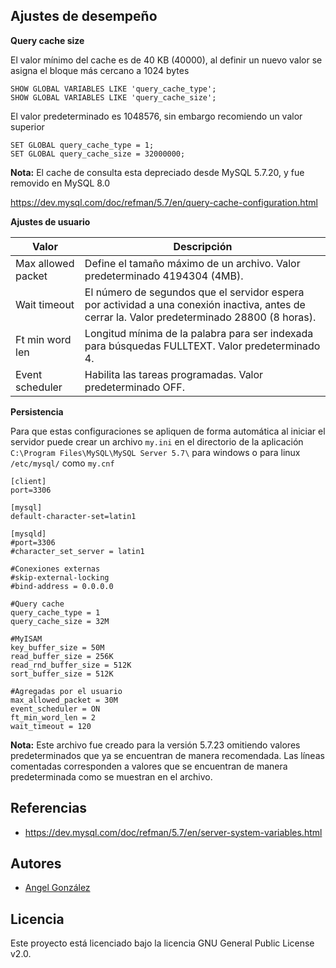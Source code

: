 ## Ajustes de desempeño

**Query cache size**

El valor mínimo del cache es de 40 KB (40000), al definir un nuevo valor se asigna el bloque más cercano a 1024 bytes

~~~
SHOW GLOBAL VARIABLES LIKE 'query_cache_type';
SHOW GLOBAL VARIABLES LIKE 'query_cache_size';
~~~

El valor predeterminado es 1048576, sin embargo recomiendo un valor superior

~~~
SET GLOBAL query_cache_type = 1;
SET GLOBAL query_cache_size = 32000000;
~~~

**Nota:** El cache de consulta esta depreciado desde MySQL 5.7.20, y fue removido en MySQL 8.0

https://dev.mysql.com/doc/refman/5.7/en/query-cache-configuration.html

**Ajustes de usuario**

| Valor | Descripción |
| --- | --- |
| Max allowed packet | Define el tamaño máximo de un archivo. Valor predeterminado 4194304 (4MB). |
| Wait timeout | El número de segundos que el servidor espera por actividad a una conexión inactiva, antes de cerrar la. Valor predeterminado 28800 (8 horas). |
| Ft min word len | Longitud mínima de la palabra para ser indexada para búsquedas FULLTEXT. Valor predeterminado 4. |
| Event scheduler | Habilita las tareas programadas. Valor predeterminado OFF. |

**Persistencia**

Para que estas configuraciones se apliquen de forma automática al iniciar el servidor puede crear un archivo `my.ini` en el directorio de la aplicación `C:\Program Files\MySQL\MySQL Server 5.7\` para windows o para linux `/etc/mysql/` como `my.cnf`

~~~
[client]
port=3306

[mysql]
default-character-set=latin1

[mysqld]
#port=3306
#character_set_server = latin1

#Conexiones externas
#skip-external-locking
#bind-address = 0.0.0.0

#Query cache
query_cache_type = 1
query_cache_size = 32M

#MyISAM
key_buffer_size = 50M
read_buffer_size = 256K
read_rnd_buffer_size = 512K
sort_buffer_size = 512K

#Agregadas por el usuario
max_allowed_packet = 30M
event_scheduler = ON
ft_min_word_len = 2
wait_timeout = 120
~~~

**Nota:** Este archivo fue creado para la versión 5.7.23 omitiendo valores predeterminados que ya se encuentran de manera recomendada. Las líneas comentadas corresponden a valores que se encuentran de manera predeterminada como se muestran en el archivo.

## Referencias

* https://dev.mysql.com/doc/refman/5.7/en/server-system-variables.html

## Autores

* [Angel González](https://github.com/mgrc45)

## Licencia

Este proyecto está licenciado bajo la licencia GNU General Public License v2.0.
